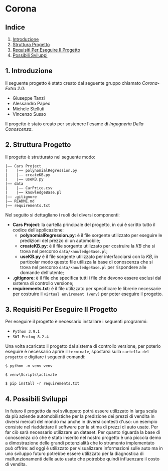 # Corona

## Indice

1. [Introduzione](#1-introduzione)
2. [Struttura Progetto](#2-struttura-progetto)
3. [Requisiti Per Eseguire Il Progetto](#3-requisiti-per-eseguire-il-progetto)
4. [Possibili Sviluppi](#4-possibili-sviluppi)

## 1. Introduzione

Il seguente progetto è stato creato dal seguente gruppo chiamato *Corona-Extra 2.0*:

- Giuseppe Tanzi
- Alessandro Papeo
- Michele Stelluti
- Vincenzo Susso

Il progetto è stato creato per sostenere l'esame di *Ingegneria Della Conoscenza*.

## 2. Struttura Progetto

Il progetto è strutturato nel seguente modo:

```
|–– Cars Project
|    |–– polynomialRegression.py
|    |–– createKB.py
|    |–– useKB.py
|–– data
|    |–– CarPrice.csv
|    |–– knowledgeBase.pl
|–– .gitignore
|–– README.md
|–– requirements.txt
```

Nel seguito si dettagliano i ruoli dei diversi componenti:

- **Cars Project**: la cartella principale del progetto, in cui è scritto tutto il codice dell’applicazione:
  - **polynomialRegression.py**: è il file sorgente utilizzato per eseguire le predizioni del prezzo di un automobile;
  - **createKB.py**: è il file sorgente utilizzato per costruire la *KB* che si trova nel percorso `data/knowledgeBase.pl`;
  - **useKB.py** è il file sorgente utilizzato per interfacciarsi con la *KB*, in particolar modo questo file utilizza la base di conoscenza che si trova nel percorso `data/knowledgeBase.pl` per rispondere alle domande dell'utente;
- **.gitignore**: è il file che specifica tutti i file che devono essere esclusi dal sistema di controllo versione;
- **requirements.txt**: è il file utilizzato per specificare le librerie necessarie per costruire il `virtual enviroment (venv)` per poter eseguire il progetto.

## 3. Requisiti Per Eseguire Il Progetto

Per eseguire il progetto è necessario installare i seguenti programmi:

- `Python 3.9.1`
- `SWI-Prolog 8.2.4`

Una volta scaricato il progetto dal sistema di controllo versione, per poterlo eseguire è necessario aprire il `terminale`, spostarsi sulla `cartella del progetto` e digitare i seguenti comandi:

`$ python -m venv venv`

`$ venv\Scripts\activate`

`$ pip install -r requirements.txt`

## 4. Possibili Sviluppi

In futuro il progetto da noi sviluppato potrà essere utilizzato in larga scala da più aziende automobilistiche per la predizione dei prezzi di vendita in diversi mercati del mondo ma anche in diversi contesti d'uso: un esempio consiste nel riaddattare il software per la stima di prezzi di auto usate. Per far ciò sarà necessario utilizzare un dataset.
Per quanto riguarda la base di conoscenza ciò che è stato inserito nel nostro progetto è una piccola demo a dimostrazione delle grandi potenzialità che lo strumento implementato può offrire: ad oggi è utilizzato per visualizzare informazioni sulle auto ma in uno sviluppo futuro potrebbe essere utilizzato per la diagnostica di malfunzionamenti delle auto usate che potrebbe quindi influenzare il costo di vendita.
